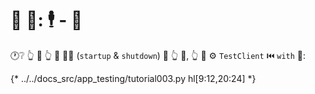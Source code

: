 # 🔬 🎉: 🕴 - 🤫

🕐❔ 👆 💪 👆 🎉 🐕‍🦺 (`startup` &amp; `shutdown`) 🏃 👆 💯, 👆 💪 ⚙️ `TestClient` ⏮️ `with` 📄:

{* ../../docs_src/app_testing/tutorial003.py hl[9:12,20:24] *}

